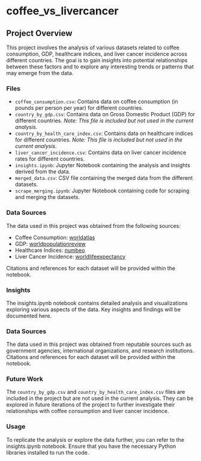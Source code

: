 # coffee_vs_livercancer

## Project Overview

This project involves the analysis of various datasets related to coffee consumption, GDP, healthcare indices, and liver cancer incidence across different countries. The goal is to gain insights into potential relationships between these factors and to explore any interesting trends or patterns that may emerge from the data.

### Files

- `coffee_consumption.csv`: Contains data on coffee consumption (in pounds per person per year) for different countries.
- `country_by_gdp.csv`: Contains data on Gross Domestic Product (GDP) for different countries. *Note: This file is included but not used in the current analysis.*
- `country_by_health_care_index.csv`: Contains data on healthcare indices for different countries. *Note: This file is included but not used in the current analysis.*
- `liver_cancer_incidence.csv`: Contains data on liver cancer incidence rates for different countries.
- `insights.ipynb`: Jupyter Notebook containing the analysis and insights derived from the data.
- `merged_data.csv`: CSV file containing the merged data from the different datasets.
- `scrape_merging.ipynb`: Jupyter Notebook containing code for scraping and merging the datasets.

### Data Sources

The data used in this project was obtained from the following sources:

- Coffee Consumption: [worldatlas]([link](https://www.worldatlas.com/articles/top-10-coffee-consuming-nations.html))
- GDP: [worldpopulationreview]((https://worldpopulationreview.com/countries/by-gdp))
- Healthcare Indices: [numbeo]((https://www.numbeo.com/health-care/rankings_by_country.jsp))
- Liver Cancer Incidence: [worldlifeexpectancy]((https://www.worldlifeexpectancy.com/cause-of-death/liver-cancer/by-country/))

Citations and references for each dataset will be provided within the notebook.

### Insights

The insights.ipynb notebook contains detailed analysis and visualizations exploring various aspects of the data. Key insights and findings will be documented here.

### Data Sources

The data used in this project was obtained from reputable sources such as government agencies, international organizations, and research institutions. Citations and references for each dataset will be provided within the notebook.

### Future Work

The `country_by_gdp.csv` and `country_by_health_care_index.csv` files are included in the project but are not used in the current analysis. They can be explored in future iterations of the project to further investigate their relationships with coffee consumption and liver cancer incidence.

### Usage

To replicate the analysis or explore the data further, you can refer to the insights.ipynb notebook. Ensure that you have the necessary Python libraries installed to run the code.
